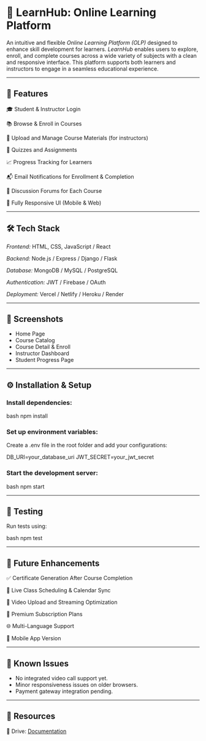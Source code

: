 # 📘 LearnHub: Online Learning Platform

An intuitive and flexible *Online Learning Platform (OLP)* designed to enhance skill development for learners. *LearnHub* enables users to explore, enroll, and complete courses across a wide variety of subjects with a clean and responsive interface. This platform supports both learners and instructors to engage in a seamless educational experience.

---

## 🚀 Features

🎓 Student & Instructor Login

📚 Browse & Enroll in Courses

📄 Upload and Manage Course Materials (for instructors)

📝 Quizzes and Assignments

📈 Progress Tracking for Learners

📬 Email Notifications for Enrollment & Completion

💬 Discussion Forums for Each Course

📱 Fully Responsive UI (Mobile & Web)

---

## 🛠 Tech Stack

*Frontend:* HTML, CSS, JavaScript / React

*Backend:* Node.js / Express / Django / Flask

*Database:* MongoDB / MySQL / PostgreSQL

*Authentication:* JWT / Firebase / OAuth

*Deployment:* Vercel / Netlify / Heroku / Render

---

## 📸 Screenshots

* Home Page
* Course Catalog
* Course Detail & Enroll
* Instructor Dashboard
* Student Progress Page

---

## ⚙ Installation & Setup

### Install dependencies:

bash
npm install


### Set up environment variables:

Create a .env file in the root folder and add your configurations:


DB_URI=your_database_uri
JWT_SECRET=your_jwt_secret


### Start the development server:

bash
npm start


---

## 🧪 Testing

Run tests using:

bash
npm test


---

## 📌 Future Enhancements

✅ Certificate Generation After Course Completion

📆 Live Class Scheduling & Calendar Sync

🎥 Video Upload and Streaming Optimization

🛒 Premium Subscription Plans

🌐 Multi-Language Support

📱 Mobile App Version

---

## 🐞 Known Issues

* No integrated video call support yet.
* Minor responsiveness issues on older browsers.
* Payment gateway integration pending.

---

## 🔗 Resources

📁 Drive: [Documentation](https://docs.google.com/document/d/1G0jhletip1Qj-KqgYEqn3NvJEWSpNMHS/edit?usp=drive_link&ouid=107147593229132584701&rtpof=true&sd=true)



